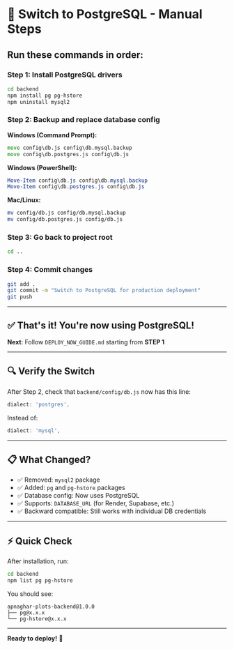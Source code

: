 # 🔄 Switch to PostgreSQL - Manual Steps

## Run these commands in order:

### Step 1: Install PostgreSQL drivers
```bash
cd backend
npm install pg pg-hstore
npm uninstall mysql2
```

### Step 2: Backup and replace database config
**Windows (Command Prompt):**
```cmd
move config\db.js config\db.mysql.backup
move config\db.postgres.js config\db.js
```

**Windows (PowerShell):**
```powershell
Move-Item config\db.js config\db.mysql.backup
Move-Item config\db.postgres.js config\db.js
```

**Mac/Linux:**
```bash
mv config/db.js config/db.mysql.backup
mv config/db.postgres.js config/db.js
```

### Step 3: Go back to project root
```bash
cd ..
```

### Step 4: Commit changes
```bash
git add .
git commit -m "Switch to PostgreSQL for production deployment"
git push
```

---

## ✅ That's it! You're now using PostgreSQL!

**Next**: Follow `DEPLOY_NOW_GUIDE.md` starting from **STEP 1**

---

## 🔍 Verify the Switch

After Step 2, check that `backend/config/db.js` now has this line:
```javascript
dialect: 'postgres',
```

Instead of:
```javascript
dialect: 'mysql',
```

---

## 📋 What Changed?

- ✅ Removed: `mysql2` package
- ✅ Added: `pg` and `pg-hstore` packages
- ✅ Database config: Now uses PostgreSQL
- ✅ Supports: `DATABASE_URL` (for Render, Supabase, etc.)
- ✅ Backward compatible: Still works with individual DB credentials

---

## ⚡ Quick Check

After installation, run:
```bash
cd backend
npm list pg pg-hstore
```

You should see:
```
apnaghar-plots-backend@1.0.0
├── pg@x.x.x
└── pg-hstore@x.x.x
```

---

**Ready to deploy!** 🚀

